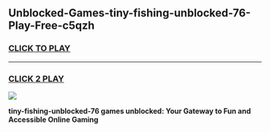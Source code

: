 
## Unblocked-Games-tiny-fishing-unblocked-76-Play-Free-c5qzh
<h3>
<a href="https://premium76.site?title=tiny-fishing-unblocked-76&ref=18A1">CLICK TO PLAY</a></h3>
<hr>

<h3>
<a href="https://premium76.site?title=tiny-fishing-unblocked-76&ref=18A1">CLICK 2 PLAY</a>
  
</h3>

<a href="https://premium76.site?title=tiny-fishing-unblocked-76&ref=18A1"><img src="https://clearcache.store/games.png"></a>


**tiny-fishing-unblocked-76 games unblocked: Your Gateway to Fun and Accessible Online Gaming**
